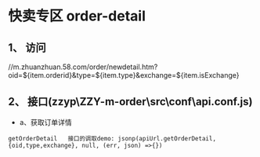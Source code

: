 
# 快卖专区 order-detail

## 1、 访问

   //m.zhuanzhuan.58.com/order/newdetail.htm?oid=${item.orderid}&type=${item.type}&exchange=${item.isExchange}

## 2、 接口(zzyp\ZZY-m-order\src\conf\api.conf.js)

   - a、获取订单详情
   
   ``getOrderDetail
   接口的调取demo: jsonp(apiUrl.getOrderDetail, {oid,type,exchange}, null, (err, json) =>{})``
   
